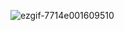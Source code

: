 ![ezgif-7714e001609510](https://github.com/user-attachments/assets/a3d104fb-f832-469d-bc2e-a93518441fd1)
